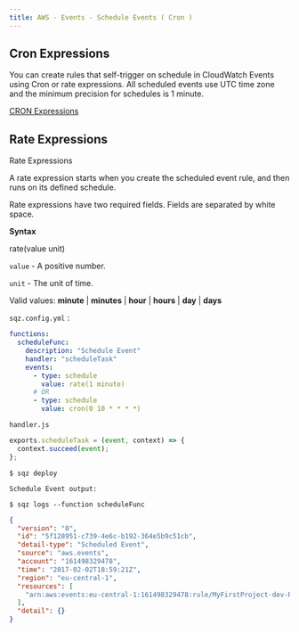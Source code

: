 ```yaml
---
title: AWS - Events - Schedule Events ( Cron )
---
```


## Cron Expressions

You can create rules that self-trigger on schedule in CloudWatch Events using Cron or rate expressions. 
All scheduled events use UTC time zone and the minimum precision for schedules is 1 minute.

[CRON Expressions](https://en.wikipedia.org/wiki/Cron#CRON_expression)

## Rate Expressions

Rate Expressions

A rate expression starts when you create the scheduled event rule, and then runs on its defined schedule.

Rate expressions have two required fields. Fields are separated by white space.

**Syntax**

rate(value unit)

`value` - A positive number.

`unit`  - The unit of time.

Valid values: **minute** | **minutes** | **hour** | **hours** | **day** | **days**

`sqz.config.yml` :

```yaml
functions:
  scheduleFunc:
    description: "Schedule Event"
    handler: "scheduleTask"
    events:
      - type: schedule
        value: rate(1 minute)
      # OR
      - type: schedule
        value: cron(0 10 * * * *)
```

`handler.js`

```javascript
exports.scheduleTask = (event, context) => { 
  context.succeed(event);
};
```

`$ sqz deploy`

`Schedule Event output:` 

`$ sqz logs --function scheduleFunc`

```json
{
  "version": "0",
  "id": "5f128951-c739-4e6c-b192-364e5b9c51cb",
  "detail-type": "Scheduled Event",
  "source": "aws.events",
  "account": "161498329478",
  "time": "2017-02-02T18:59:21Z",
  "region": "eu-central-1",
  "resources": [
    "arn:aws:events:eu-central-1:161498329478:rule/MyFirstProject-dev-ProductsStack-1-TestEventsRule1-UPZMS5DVU3FA"
  ],
  "detail": {}
}
```
